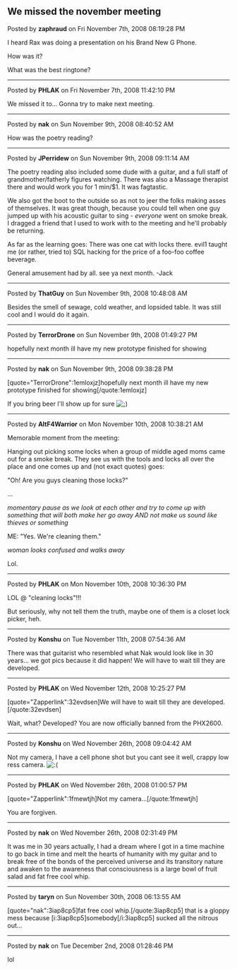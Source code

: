 ## We missed the november meeting
Posted by **zaphraud** on Fri November 7th, 2008 08:19:28 PM

I heard Rax was doing a presentation on his Brand New G Phone.

How was it?

What was the best ringtone?

--------------------------------------------------------------------------------

Posted by **PHLAK** on Fri November 7th, 2008 11:42:10 PM

We missed it to... Gonna try to make next meeting.

--------------------------------------------------------------------------------

Posted by **nak** on Sun November 9th, 2008 08:40:52 AM

How was the poetry reading?

--------------------------------------------------------------------------------

Posted by **JPerridew** on Sun November 9th, 2008 09:11:14 AM

The poetry reading also included some dude with a guitar, and a full staff of grandmother/fatherly figures watching.  There was also a Massage therapist there and would work you for 1 min/$1.  It was fagtastic.

We also got the boot to the outside so as not to jeer the folks making asses of themselves.  It was great though, because you could tell when one guy jumped up with his acoustic guitar to sing - *everyone* went on smoke break.  I dragged a friend that I used to work with to the meeting and he'll probably be returning.  

As far as the learning goes: There was one cat with locks there.  evil1 taught me (or rather, tried to) SQL hacking for the price of a foo-foo coffee beverage.

General amusement had by all.
see ya next month. -Jack

--------------------------------------------------------------------------------

Posted by **ThatGuy** on Sun November 9th, 2008 10:48:08 AM

Besides the smell of sewage, cold weather, and lopsided table. It was still cool and I would do it again.

--------------------------------------------------------------------------------

Posted by **TerrorDrone** on Sun November 9th, 2008 01:49:27 PM

hopefully next month ill have my new prototype finished for showing

--------------------------------------------------------------------------------

Posted by **nak** on Sun November 9th, 2008 09:38:28 PM

[quote=&quot;TerrorDrone&quot;:1emloxjz]hopefully next month ill have my new prototype finished for showing[/quote:1emloxjz]

If you bring beer I'll show up for sure <!-- s;) --><img src="{SMILIES_PATH}/icon_e_wink.gif" alt=";)" title="Wink" /><!-- s;) -->

--------------------------------------------------------------------------------

Posted by **AltF4Warrior** on Mon November 10th, 2008 10:38:21 AM

Memorable moment from the meeting:

Hanging out picking some locks when a group of middle aged moms came out for a smoke break. They see us with the tools and locks all over the place and one comes up and (not exact quotes) goes:

&quot;Oh! Are you guys cleaning those locks?&quot;

...

*momentary pause as we look at each other and try to come up with something that will both make her go away AND not make us sound like thieves or something*

ME: &quot;Yes. We're cleaning them.&quot;

*woman looks confused and walks away*


Lol.

--------------------------------------------------------------------------------

Posted by **PHLAK** on Mon November 10th, 2008 10:36:30 PM

LOL @ &quot;cleaning locks&quot;!!!

But seriously, why not tell them the truth, maybe one of them is a closet lock picker, heh.

--------------------------------------------------------------------------------

Posted by **Konshu** on Tue November 11th, 2008 07:54:36 AM

There was that guitarist who resembled what Nak would look like in 30 years... we got pics because it did happen! We will have to wait till they are developed.

--------------------------------------------------------------------------------

Posted by **PHLAK** on Wed November 12th, 2008 10:25:27 PM

[quote=&quot;Zapperlink&quot;:32evdsen]We will have to wait till they are developed.[/quote:32evdsen]

Wait, what?  Developed?  You are now officially banned from the PHX2600.

--------------------------------------------------------------------------------

Posted by **Konshu** on Wed November 26th, 2008 09:04:42 AM

Not my camera, I have a cell phone shot but you cant see it well, crappy low ress camera. <!-- s:( --><img src="{SMILIES_PATH}/icon_e_sad.gif" alt=":(" title="Sad" /><!-- s:( -->

--------------------------------------------------------------------------------

Posted by **PHLAK** on Wed November 26th, 2008 01:00:57 PM

[quote=&quot;Zapperlink&quot;:1fmewtjh]Not my camera...[/quote:1fmewtjh]

You are forgiven.

--------------------------------------------------------------------------------

Posted by **nak** on Wed November 26th, 2008 02:31:49 PM

It was me in 30 years actually, I had a dream where I got in a time machine to go back in time and melt the hearts of humanity with my guitar and to break free of the bonds of the perceived universe and its transitory nature and awaken to the awareness that consciousness is a large bowl of fruit salad and fat free cool whip.

--------------------------------------------------------------------------------

Posted by **taryn** on Sun November 30th, 2008 06:13:55 AM

[quote=&quot;nak&quot;:3iap8cp5]fat free cool whip.[/quote:3iap8cp5]
that is a gloppy mess because [i:3iap8cp5]somebody[/i:3iap8cp5] sucked all the nitrous out...

--------------------------------------------------------------------------------

Posted by **nak** on Tue December 2nd, 2008 01:28:46 PM

lol
